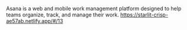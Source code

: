 Asana is a web and mobile work management platform designed to help teams organize, track, and manage their work.
https://starlit-crisp-ae57ab.netlify.app/#/13
